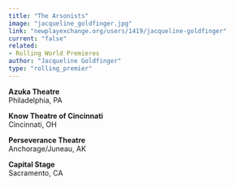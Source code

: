 ```yaml
---
title: "The Arsonists"
image: "jacqueline_goldfinger.jpg"
link: "newplayexchange.org/users/1419/jacqueline-goldfinger"
current: "false"
related:
- Rolling World Premieres
author: "Jacqueline Goldfinger"
type: "rolling_premier"
---
```


**Azuka Theatre**\
Philadelphia, PA

**Know Theatre of Cincinnati**\
Cincinnati, OH

**Perseverance Theatre**\
Anchorage/Juneau, AK

**Capital Stage**\
Sacramento, CA
